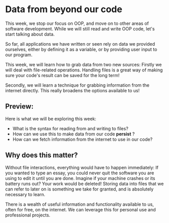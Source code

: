 # Data from beyond our code

This week, we stop our focus on OOP, and move on to other areas of software development. While we will still read and write OOP code, let's start talking about data.

So far, all applications we have written or seen rely on data we provided ourselves, either by defining it as a variable, or by providing user input to our program. 

This week, we will learn how to grab data from two new sources: Firstly we will deal with file-related operations. Handling files is a great way of making sure your code's result can be saved for the long term!

Secondly, we will learn a technique for grabbing information from the internet directly. This really broadens the options available to us! 

## Preview:
Here is what we will be exploring this week:
* What is the syntax for reading from and writing to files?
* How can we use this to make data from our code **persist** ?
* How can we fetch information from the internet to use in our code? 

## Why does this matter?
Without file interactions, everything would have to happen immediately: If you wanted to type an essay, you could never quit the software you are using to edit it until you are done. Imagine if your machine crashes or its battery runs out? Your work would be deleted! Storing data into files that we can refer to later on is something we take for granted, and is absolutely necessary to learn. 

There is a wealth of useful information and functionality available to us, often for free, on the internet. We can leverage this for personal use and professional projects.